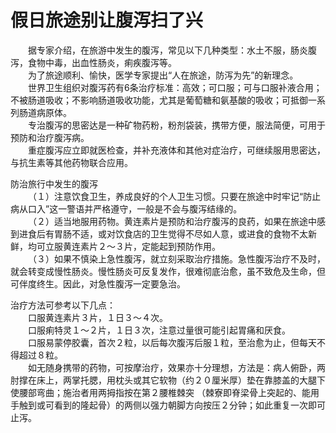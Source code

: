 # 假日旅途别让腹泻扫了兴  
  
&emsp;&emsp;据专家介绍，在旅游中发生的腹泻，常见以下几种类型：水土不服，肠炎腹泻，食物中毒，出血性肠炎，痢疾腹泻等。  
&emsp;&emsp;为了旅途顺利、愉快，医学专家提出“人在旅途，防泻为先”的新理念。  
&emsp;&emsp;世界卫生组织对腹泻药有6条治疗标准：高效；可口服；可与口服补液合用；不被肠道吸收；不影响肠道吸收功能，尤其是葡萄糖和氨基酸的吸收；可抵御一系列肠道病原体。  
&emsp;&emsp;专治腹泻的思密达是一种矿物药粉，粉剂袋装，携带方便，服法简便，可用于预防和治疗腹泻病。  
&emsp;&emsp;重症腹泻应立即就医检查，并补充液体和其他对症治疗，可继续服用思密达，与抗生素等其他药物联合应用。  

防治旅行中发生的腹泻  
&emsp;&emsp;（１）注意饮食卫生，养成良好的个人卫生习惯。只要在旅途中时牢记“防止病从口入”这一警语并严格遵守，一般是不会与腹泻结缘的。  
&emsp;&emsp;（２）适当地服用药物。黄连素片是预防和治疗腹泻的良药，如果在旅途中感到进食后有胃肠不适，或对饮食店的卫生觉得不尽如人意，或进食的食物不太新鲜，均可立服黄连素片２～３片，定能起到预防作用。  
&emsp;&emsp;（３）如果不慎染上急性腹泻，就立刻采取治疗措施。急性腹泻治疗不及时，就会转变成慢性肠炎。慢性肠炎可反复发作，很难彻底治愈，虽不致危及生命，但可伴度终生。因此，对急性腹泻一定要急治。  

治疗方法可参考以下几点：  
&emsp;&emsp;口服黄连素片３片，１日３～４次。  
&emsp;&emsp;口服痢特灵１～２片，１日３次，注意过量很可能引起胃痛和厌食。  
&emsp;&emsp;口服易蒙停胶囊，首次２粒，以后每次腹泻后服１粒，至治愈为止，但每天不得超过８粒。  
&emsp;&emsp;如无随身携带的药物，可按摩治疗，效果亦十分理想，方法是：病人俯卧，两肘撑在床上，两掌托腮，用枕头或其它软物（约２０厘米厚）垫在靠膝盖的大腿下使腰部弯曲；施治者用两拇指按在第２腰椎棘突 （棘寮即脊梁骨上突起的、能用手触到或可看到的隆起骨）的两侧以强力朝脚方向按压２分钟；如此重复一次即可止泻。 